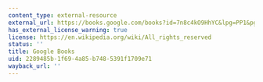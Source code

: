 ```yaml
---
content_type: external-resource
external_url: https://books.google.com/books?id=7n8c4kO9HhYC&lpg=PP1&pg=PA35#v=onepage&q&f=false
has_external_license_warning: true
license: https://en.wikipedia.org/wiki/All_rights_reserved
status: ''
title: Google Books
uid: 2289485b-1f69-4a85-b748-5391f1709e71
wayback_url: ''
---
```

